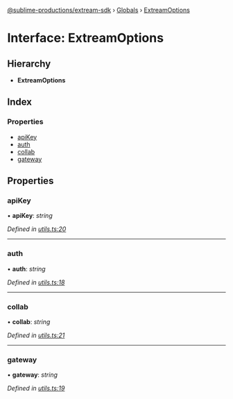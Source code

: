 [@sublime-productions/extream-sdk](../README.md) › [Globals](../globals.md) › [ExtreamOptions](extreamoptions.md)

# Interface: ExtreamOptions

## Hierarchy

* **ExtreamOptions**

## Index

### Properties

* [apiKey](extreamoptions.md#apikey)
* [auth](extreamoptions.md#auth)
* [collab](extreamoptions.md#collab)
* [gateway](extreamoptions.md#gateway)

## Properties

###  apiKey

• **apiKey**: *string*

*Defined in [utils.ts:20](https://github.com/Extream-SaaS/ex-sdk/blob/c40df84/src/utils.ts#L20)*

___

###  auth

• **auth**: *string*

*Defined in [utils.ts:18](https://github.com/Extream-SaaS/ex-sdk/blob/c40df84/src/utils.ts#L18)*

___

###  collab

• **collab**: *string*

*Defined in [utils.ts:21](https://github.com/Extream-SaaS/ex-sdk/blob/c40df84/src/utils.ts#L21)*

___

###  gateway

• **gateway**: *string*

*Defined in [utils.ts:19](https://github.com/Extream-SaaS/ex-sdk/blob/c40df84/src/utils.ts#L19)*
